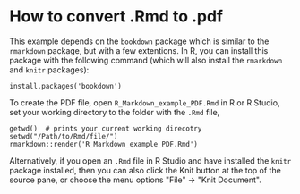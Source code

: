 # How to convert .Rmd to .pdf

This example depends on the `bookdown` package which is similar to the `rmarkdown` package, but with a few extentions.
In R, you can install this package with the following command (which will also install the `rmarkdown` and `knitr` packages):

```
install.packages('bookdown')
```

To create the PDF file, open `R_Markdown_example_PDF.Rmd` in R or R Studio, set your working directory to
the folder with the `.Rmd` file, 

```
getwd()  # prints your current working direcotry
setwd("/Path/to/Rmd/file/")
rmarkdown::render('R_Markdown_example_PDF.Rmd')
```

Alternatively, if you open an `.Rmd` file in R Studio and have installed the `knitr` package installed, then you can also click the
Knit button at the top of the source pane, or choose the menu options "File" &#8594; "Knit Document".
